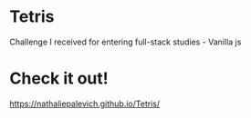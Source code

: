 # Tetris

Challenge I received for entering full-stack studies   -   Vanilla js

# Check it out!

https://nathaliepalevich.github.io/Tetris/
